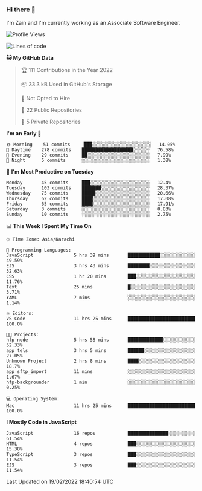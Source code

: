 ### Hi there 👋

I'm Zain and I'm currently working as an Associate Software Engineer.

<!--START_SECTION:waka-->
![Profile Views](http://img.shields.io/badge/Profile%20Views-0-blue)

![Lines of code](https://img.shields.io/badge/From%20Hello%20World%20I%27ve%20Written-3%20Million%20lines%20of%20code-blue)

**🐱 My GitHub Data** 

> 🏆 111 Contributions in the Year 2022
 > 
> 📦 33.3 kB Used in GitHub's Storage 
 > 
> 🚫 Not Opted to Hire
 > 
> 📜 22 Public Repositories 
 > 
> 🔑 5 Private Repositories  
 > 
**I'm an Early 🐤** 

```text
🌞 Morning    51 commits     ███░░░░░░░░░░░░░░░░░░░░░░   14.05% 
🌆 Daytime    278 commits    ███████████████████░░░░░░   76.58% 
🌃 Evening    29 commits     ██░░░░░░░░░░░░░░░░░░░░░░░   7.99% 
🌙 Night      5 commits      ░░░░░░░░░░░░░░░░░░░░░░░░░   1.38%

```
📅 **I'm Most Productive on Tuesday** 

```text
Monday       45 commits     ███░░░░░░░░░░░░░░░░░░░░░░   12.4% 
Tuesday      103 commits    ███████░░░░░░░░░░░░░░░░░░   28.37% 
Wednesday    75 commits     █████░░░░░░░░░░░░░░░░░░░░   20.66% 
Thursday     62 commits     ████░░░░░░░░░░░░░░░░░░░░░   17.08% 
Friday       65 commits     ████░░░░░░░░░░░░░░░░░░░░░   17.91% 
Saturday     3 commits      ░░░░░░░░░░░░░░░░░░░░░░░░░   0.83% 
Sunday       10 commits     ░░░░░░░░░░░░░░░░░░░░░░░░░   2.75%

```


📊 **This Week I Spent My Time On** 

```text
⌚︎ Time Zone: Asia/Karachi

💬 Programming Languages: 
JavaScript               5 hrs 39 mins       ████████████░░░░░░░░░░░░░   49.59% 
EJS                      3 hrs 43 mins       ████████░░░░░░░░░░░░░░░░░   32.63% 
CSS                      1 hr 20 mins        ███░░░░░░░░░░░░░░░░░░░░░░   11.76% 
Text                     25 mins             █░░░░░░░░░░░░░░░░░░░░░░░░   3.71% 
YAML                     7 mins              ░░░░░░░░░░░░░░░░░░░░░░░░░   1.14%

🔥 Editors: 
VS Code                  11 hrs 25 mins      █████████████████████████   100.0%

🐱‍💻 Projects: 
hfp-node                 5 hrs 58 mins       █████████████░░░░░░░░░░░░   52.33% 
app_tels                 3 hrs 5 mins        ██████░░░░░░░░░░░░░░░░░░░   27.05% 
Unknown Project          2 hrs 8 mins        ████░░░░░░░░░░░░░░░░░░░░░   18.7% 
app_sftp_import          11 mins             ░░░░░░░░░░░░░░░░░░░░░░░░░   1.67% 
hfp-backgrounder         1 min               ░░░░░░░░░░░░░░░░░░░░░░░░░   0.25%

💻 Operating System: 
Mac                      11 hrs 25 mins      █████████████████████████   100.0%

```

**I Mostly Code in JavaScript** 

```text
JavaScript               16 repos            ███████████████░░░░░░░░░░   61.54% 
HTML                     4 repos             ███░░░░░░░░░░░░░░░░░░░░░░   15.38% 
TypeScript               3 repos             ███░░░░░░░░░░░░░░░░░░░░░░   11.54% 
EJS                      3 repos             ███░░░░░░░░░░░░░░░░░░░░░░   11.54%

```



 Last Updated on 19/02/2022 18:40:54 UTC
<!--END_SECTION:waka-->

<!--
**ZainAmjad68/ZainAmjad68** is a ✨ _special_ ✨ repository because its `README.md` (this file) appears on your GitHub profile.

Here are some ideas to get you started:

- 🔭 I’m currently working on ...
- 🌱 I’m currently learning ...
- 👯 I’m looking to collaborate on ...
- 🤔 I’m looking for help with ...
- 💬 Ask me about ...
- 📫 How to reach me: ...
- 😄 Pronouns: ...
- ⚡ Fun fact: ...
-->
